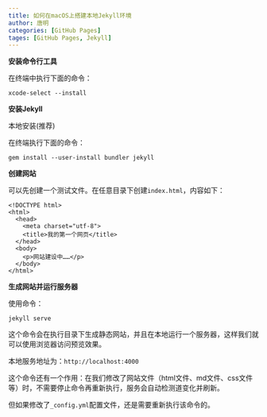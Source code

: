 ```yaml
---
title: 如何在macOS上搭建本地Jekyll环境
author: 唐明
categories: [GitHub Pages]
tages: [GitHub Pages, Jekyll]
---
```

**安装命令行工具**

在终端中执行下面的命令：
```
xcode-select --install
```

<!--以上为摘要内容-->

**安装Jekyll**

本地安装(推荐)

在终端执行下面的命令：
```
gem install --user-install bundler jekyll
```

**创建网站**

可以先创建一个测试文件。在任意目录下创建`index.html`，内容如下：

```
<!DOCTYPE html>
<html>
  <head>
    <meta charset="utf-8">
    <title>我的第一个网页</title>
  </head>
  <body>
    <p>网站建设中……</p>
  </body>
</html>
```

**生成网站并运行服务器**

使用命令：
```
jekyll serve
```

这个命令会在执行目录下生成静态网站，并且在本地运行一个服务器，这样我们就可以使用浏览器访问预览效果。

本地服务地址为：`http://localhost:4000`

这个命令还有一个作用：在我们修改了网站文件（html文件、md文件、css文件等）时，不需要停止命令再重新执行，服务会自动检测道变化并刷新。

但如果修改了`_config.yml`配置文件，还是需要重新执行该命令的。
